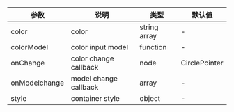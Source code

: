 | 参数       | 说明           | 类型             | 默认值       |
|------------|----------------|------------------|--------------|
| color      | color | string array | -  |
| colorModel   | color input model  | function    | -           |
| onChange    | color change callback      | node | CirclePointer |
| onModelchange  | model change callback | array    | -        |
| style      | container style       | object     | -           |
